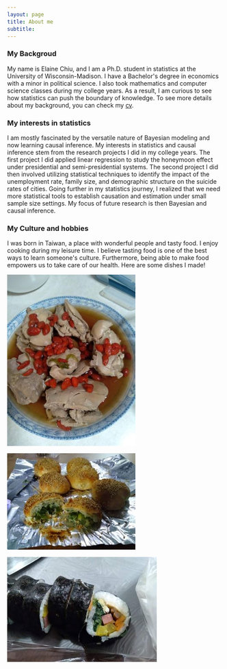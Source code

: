```yaml
---
layout: page
title: About me
subtitle: 
---
```


### My Backgroud  
My name is Elaine Chiu, and I am a Ph.D. student in statistics at the University of Wisconsin-Madison. I have a Bachelor's degree in economics with a minor in political science. I also took mathematics and computer science classes during my college years.  As a result, I am curious to see how statistics can push the boundary of knowledge. To see more details about my background, you can check my [cv](https://github.com/elainekjchiu/elainekjchiu.github.io/blob/master/Elaine_work_CV1.pdf).  

### My interests in statistics  
I am mostly fascinated by the versatile nature of Bayesian modeling and now learning causal inference. My interests in statistics and causal inference stem from the research projects I did in my college years. The first project I did applied linear regression to study the honeymoon effect under presidential and semi-presidential systems. The second project I did then involved utilizing statistical techniques to identify the impact of the unemployment rate, family size, and demographic structure on the suicide rates of cities. Going further in my statistics journey, I realized that we need more statistical tools to establish causation and estimation under small sample size settings. My focus of future research is then Bayesian and causal inference.  

### My Culture and hobbies
I was born in Taiwan, a place with wonderful people and tasty food. I enjoy cooking during my leisure time. I believe tasting food is one of the best ways to learn someone's culture. Furthermore, being able to make food empowers us to take care of our health. Here are some dishes I made!  
  
   
   
![Dish1](https://github.com/elainekjchiu/elainekjchiu.github.io/blob/5b861d336877a4ab21d2d61347c404e4bbb5e407/assets/img/Dish1.jpg)
  
  
![Dish2](https://github.com/elainekjchiu/elainekjchiu.github.io/blob/70aa4453522fcf013a5eca799891cd16df875418/assets/img/Dish2.jpg)

  
![Dish3](https://github.com/elainekjchiu/elainekjchiu.github.io/blob/70aa4453522fcf013a5eca799891cd16df875418/assets/img/Dish3.jpg)




